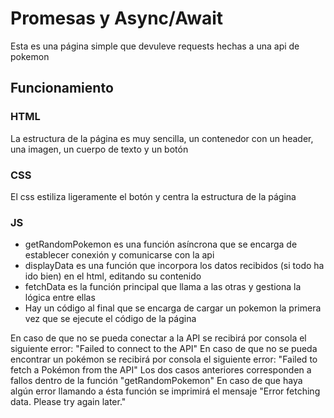 # Promesas y Async/Await
Esta es una página simple que devuleve requests hechas a una api de pokemon
## Funcionamiento
### HTML
La estructura de la página es muy sencilla, un contenedor con un header, una imagen, un cuerpo de texto y un botón
### CSS
El css estiliza ligeramente el botón y centra la estructura de la página
### JS
- getRandomPokemon es una función asíncrona que se encarga de establecer conexión y comunicarse con la api
- displayData es una función que incorpora los datos recibidos (si todo ha ido bien) en el html, editando su contenido
- fetchData es la función principal que llama a las otras y gestiona la lógica entre ellas
- Hay un código al final que se encarga de cargar un pokemon la primera vez que se ejecute el código de la página

En caso de que no se pueda conectar a la API se recibirá por consola el siguiente error: "Failed to connect to the API"
En caso de que no se pueda encontrar un pokémon se recibirá por consola el siguiente error: "Failed to fetch a Pokémon from the API"
Los dos casos anteriores corresponden a fallos dentro de la función "getRandomPokemon"
En caso de que haya algún error llamando a ésta función se imprimirá el mensaje "Error fetching data. Please try again later."
